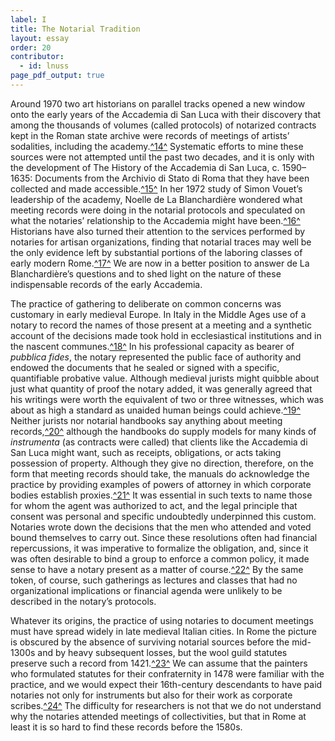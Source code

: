 ```yaml
---
label: I
title: The Notarial Tradition
layout: essay
order: 20
contributor:
  - id: lnuss
page_pdf_output: true
---
```

Around 1970 two art historians on parallel tracks opened a new window onto the early years of the Accademia di San Luca with their discovery that among the thousands of volumes (called protocols) of notarized contracts kept in the Roman state archive were records of meetings of artists’ sodalities, including the academy.[^14^](/endnotes/#note-14) Systematic efforts to mine these sources were not attempted until the past two decades, and it is only with the development of The History of the Accademia di San Luca, c. 1590–1635: Documents from the Archivio di Stato di Roma that they have been collected and made accessible.[^15^](/endnotes/#note-15) In her 1972 study of Simon Vouet’s leadership of the academy, Noelle de La Blanchardière wondered what meeting records were doing in the notarial protocols and speculated on what the notaries’ relationship to the Accademia might have been.[^16^](/endnotes/#note-16) Historians have also turned their attention to the services performed by notaries for artisan organizations, finding that notarial traces may well be the only evidence left by substantial portions of the laboring classes of early modern Rome.[^17^](/endnotes/#note-17) We are now in a better position to answer de La Blanchardière’s questions and to shed light on the nature of these indispensable records of the early Accademia.

The practice of gathering to deliberate on common concerns was customary in early medieval Europe. In Italy in the Middle Ages use of a notary to record the names of those present at a meeting and a synthetic account of the decisions made took hold in ecclesiastical institutions and in the nascent communes.[^18^](/endnotes/#note-18) In his professional capacity as bearer of *pubblica fides*, the notary represented the public face of authority and endowed the documents that he sealed or signed with a specific, quantifiable probative value. Although medieval jurists might quibble about just what quantity of proof the notary added, it was generally agreed that his writings were worth the equivalent of two or three witnesses, which was about as high a standard as unaided human beings could achieve.[^19^](/endnotes/#note-19) Neither jurists nor notarial handbooks say anything about meeting records,[^20^](/endnotes/#note-20) although the handbooks do supply models for many kinds of *instrumenta* (as contracts were called) that clients like the Accademia di San Luca might want, such as receipts, obligations, or acts taking possession of property. Although they give no direction, therefore, on the form that meeting records should take, the manuals do acknowledge the practice by providing examples of powers of attorney in which corporate bodies establish proxies.[^21^](/endnotes/#note-21) It was essential in such texts to name those for whom the agent was authorized to act, and the legal principle that consent was personal and specific undoubtedly underpinned this custom. Notaries wrote down the decisions that the men who attended and voted bound themselves to carry out. Since these resolutions often had financial repercussions, it was imperative to formalize the obligation, and, since it was often desirable to bind a group to enforce a common policy, it made sense to have a notary present as a matter of course.[^22^](/endnotes/#note-22) By the same token, of course, such gatherings as lectures and classes that had no organizational implications or financial agenda were unlikely to be described in the notary’s protocols.

Whatever its origins, the practice of using notaries to document meetings must have spread widely in late medieval Italian cities. In Rome the picture is obscured by the absence of surviving notarial sources before the mid-1300s and by heavy subsequent losses, but the wool guild statutes preserve such a record from 1421.[^23^](/endnotes/#note-23) We can assume that the painters who formulated statutes for their confraternity in 1478 were familiar with the practice, and we would expect their 16th-century descendants to have paid notaries not only for instruments but also for their work as corporate scribes.[^24^](/endnotes/#note-24) The difficulty for researchers is not that we do not understand why the notaries attended meetings of collectivities, but that in Rome at least it is so hard to find these records before the 1580s.